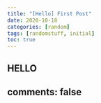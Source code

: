 ```yaml
---
title: "[Hello] First Post"
date: 2020-10-18
categories: [random]
tags: [randomstuff, initial]
toc: true
---
```


**HELLO**
---
comments: false
---
